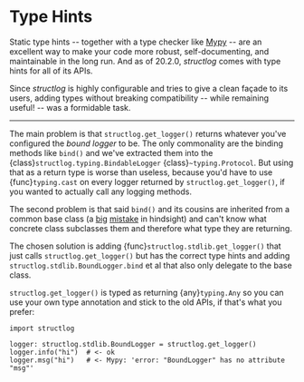 # Type Hints

Static type hints -- together with a type checker like [Mypy](https://mypy.readthedocs.io/en/stable/) -- are an excellent way to make your code more robust, self-documenting, and maintainable in the long run.
And as of 20.2.0, *structlog* comes with type hints for all of its APIs.

Since *structlog* is highly configurable and tries to give a clean façade to its users, adding types without breaking compatibility -- while remaining useful! -- was a formidable task.

---

The main problem is that `structlog.get_logger()` returns whatever you've configured the *bound logger* to be.
The only commonality are the binding methods like `bind()` and we've extracted them into the {class}`structlog.typing.BindableLogger` {class}`~typing.Protocol`.
But using that as a return type is worse than useless, because you'd have to use {func}`typing.cast` on every logger returned by `structlog.get_logger()`, if you wanted to actually call any logging methods.

The second problem is that said `bind()` and its cousins are inherited from a common base class (a [big](https://www.youtube.com/watch?v=3MNVP9-hglc) [mistake](https://python-patterns.guide/gang-of-four/composition-over-inheritance/) in hindsight) and can't know what concrete class subclasses them and therefore what type they are returning.

The chosen solution is adding {func}`structlog.stdlib.get_logger()` that just calls `structlog.get_logger()` but has the correct type hints and adding `structlog.stdlib.BoundLogger.bind` et al that also only delegate to the base class.

`structlog.get_logger()` is typed as returning {any}`typing.Any` so you can use your own type annotation and stick to the old APIs, if that's what you prefer:

```
import structlog

logger: structlog.stdlib.BoundLogger = structlog.get_logger()
logger.info("hi")  # <- ok
logger.msg("hi")   # <- Mypy: 'error: "BoundLogger" has no attribute "msg"'
```
